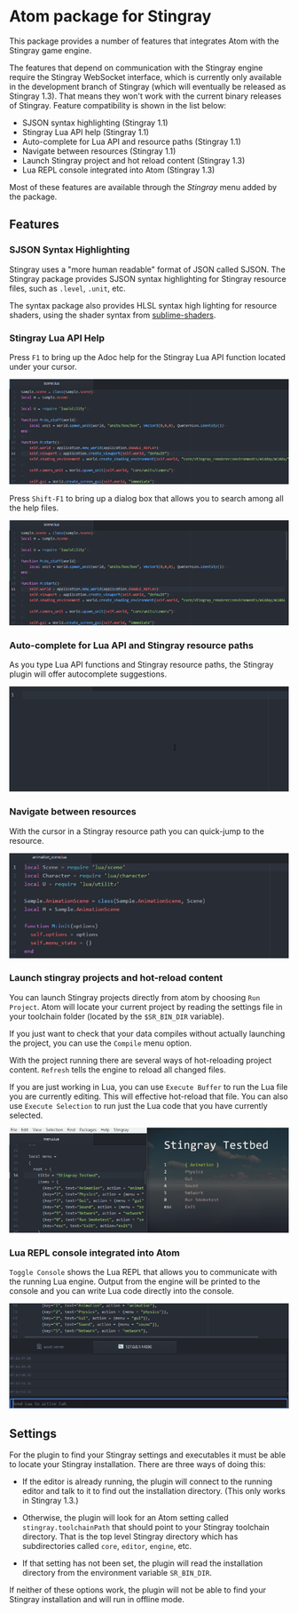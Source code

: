 # Atom package for Stingray

This package provides a number of features that integrates Atom
with the Stingray game engine.

The features that depend on communication with the Stingray engine require
the Stingray WebSocket interface, which is currently only available in the
development branch of Stingray (which will eventually be released as Stingray
1.3). That means they won't work with the current binary releases of Stingray.
Feature compatibility is shown in the list below:

* SJSON syntax highlighting (Stingray 1.1)
* Stingray Lua API help (Stingray 1.1)
* Auto-complete for Lua API and resource paths (Stingray 1.1)
* Navigate between resources (Stingray 1.1)
* Launch Stingray project and hot reload content (Stingray 1.3)
* Lua REPL console integrated into Atom (Stingray 1.3)

Most of these features are available through the *Stingray* menu
added by the package.

## Features

### SJSON Syntax Highlighting

Stingray uses a "more human readable" format of JSON called SJSON.
The Stingray package provides SJSON syntax highlighting for
Stingray resource files, such as `.level`, `.unit`, etc.

The syntax package also provides HLSL syntax high lighting for
resource shaders, using the shader syntax from [sublime-shaders](https://github.com/noct/sublime-shaders).

### Stingray Lua API Help

Press `F1` to bring up the Adoc help for the Stingray Lua API
function located under your cursor.

![](https://raw.githubusercontent.com/jims/atom-stingray/master/docs/help-selection.gif)

Press `Shift-F1` to bring up a dialog box that allows you to search among all the help files.

![](https://raw.githubusercontent.com/jims/atom-stingray/master/docs/help.gif)

### Auto-complete for Lua API and Stingray resource paths

As you type Lua API functions and Stingray resource paths, the Stingray
plugin will offer autocomplete suggestions.

![](https://raw.githubusercontent.com/jims/atom-stingray/master/docs/autocomplete.gif)

### Navigate between resources

With the cursor in a Stingray resource path you can quick-jump to the
resource.

![](https://raw.githubusercontent.com/jims/atom-stingray/master/docs/go-to-resource.gif)

### Launch stingray projects and hot-reload content

You can launch Stingray projects directly from atom by choosing
`Run Project`. Atom will locate your current project by reading
the settings file in your toolchain folder (located by the `$SR_BIN_DIR`
variable).

If you just want to check that your data compiles without actually
launching the project, you can use the `Compile` menu
option.

With the project running there are several ways of hot-reloading
project content. `Refresh` tells the engine to reload all changed files.

If you are just working in Lua, you can use `Execute Buffer` to
run the Lua file you are currently editing. This will effective hot-reload
that file. You can also use `Execute Selection` to run just the
Lua code that you have currently selected.

![](https://raw.githubusercontent.com/jims/atom-stingray/master/docs/refresh.gif)

### Lua REPL console integrated into Atom

`Toggle Console` shows the Lua REPL that allows you to communicate
with the running Lua engine. Output from the engine will be printed
to the console and you can write Lua code directly into the console.

![](https://raw.githubusercontent.com/jims/atom-stingray/master/docs/repl.gif)

## Settings

For the plugin to find your Stingray settings and executables it must be able
to locate your Stingray installation. There are three ways of doing this:

* If the editor is already running, the plugin will connect to the running
editor and talk to it to find out the installation directory. (This only works
in Stingray 1.3.)

* Otherwise, the plugin will look for an Atom setting called `stingray.toolchainPath`
that should point to your Stingray toolchain directory. That is the top level
Stingray directory which has subdirectories called `core`, `editor`, `engine`,
etc.

* If that setting has not been set, the plugin will read the installation directory
from the environment variable `SR_BIN_DIR`.

If neither of these options work, the plugin will not be able to find your
Stingray installation and will run in offline mode.
